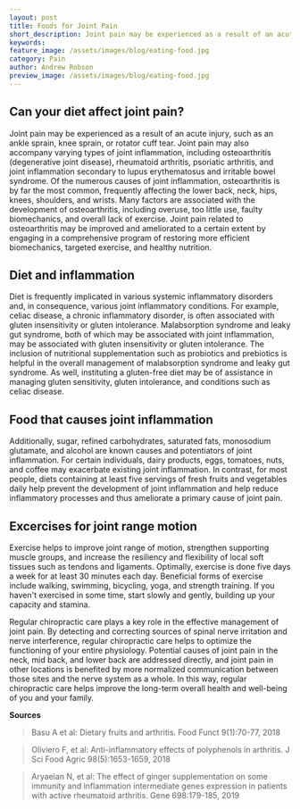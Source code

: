 ```yaml
---
layout: post
title: Foods for Joint Pain
short_description: Joint pain may be experienced as a result of an acute injury, such as an ankle sprain, knee sprain, or rotator cuff tear.
keywords: 
feature_image: /assets/images/blog/eating-food.jpg
category: Pain
author: Andrew Robson
preview_image: /assets/images/blog/eating-food.jpg
---
```


## **Can your diet affect joint pain?**

Joint pain may be experienced as a result of an acute injury, such as an ankle sprain, knee sprain, or rotator cuff tear. Joint pain may also accompany varying types of joint inflammation, including osteoarthritis (degenerative joint disease), rheumatoid arthritis, psoriatic arthritis, and joint inflammation secondary to lupus erythematosus and irritable bowel syndrome. Of the numerous causes of joint inflammation, osteoarthritis is by far the most common, frequently affecting the lower back, neck, hips, knees, shoulders, and wrists. Many factors are associated with the development of osteoarthritis, including overuse, too little use, faulty biomechanics, and overall lack of exercise. Joint pain related to osteoarthritis may be improved and ameliorated to a certain extent by engaging in a comprehensive program of restoring more efficient biomechanics, targeted exercise, and healthy nutrition.

## Diet and inflammation

Diet is frequently implicated in various systemic inflammatory disorders and, in consequence, various joint inflammatory conditions. For example, celiac disease, a chronic inflammatory disorder, is often associated with gluten insensitivity or gluten intolerance. Malabsorption syndrome and leaky gut syndrome, both of which may be associated with joint inflammation, may be associated with gluten insensitivity or gluten intolerance. The inclusion of nutritional supplementation such as probiotics and prebiotics is helpful in the overall management of malabsorption syndrome and leaky gut syndrome. As well, instituting a gluten-free diet may be of assistance in managing gluten sensitivity, gluten intolerance, and conditions such as celiac disease.

## Food that causes joint inflammation

Additionally, sugar, refined carbohydrates, saturated fats, monosodium glutamate, and alcohol are known causes and potentiators of joint inflammation. For certain individuals, dairy products, eggs, tomatoes, nuts, and coffee may exacerbate existing joint inflammation. In contrast, for most people, diets containing at least five servings of fresh fruits and vegetables daily help prevent the development of joint inflammation and help reduce inflammatory processes and thus ameliorate a primary cause of joint pain.

## Excercises for joint range motion

Exercise helps to improve joint range of motion, strengthen supporting muscle groups, and increase the resiliency and flexibility of local soft tissues such as tendons and ligaments. Optimally, exercise is done five days a week for at least 30 minutes each day. Beneficial forms of exercise include walking, swimming, bicycling, yoga, and strength training. If you haven't exercised in some time, start slowly and gently, building up your capacity and stamina.

Regular chiropractic care plays a key role in the effective management of joint pain. By detecting and correcting sources of spinal nerve irritation and nerve interference, regular chiropractic care helps to optimize the functioning of your entire physiology. Potential causes of joint pain in the neck, mid back, and lower back are addressed directly, and joint pain in other locations is benefited by more normalized communication between those sites and the nerve system as a whole. In this way, regular chiropractic care helps improve the long-term overall health and well-being of you and your family.

**Sources**

>Basu A et al: Dietary fruits and arthritis. Food Funct 9(1):70-77, 2018

>Oliviero F, et al: Anti-inflammatory effects of polyphenols in arthritis. J Sci Food Agric 98(5):1653-1659, 2018

>Aryaeian N, et al: The effect of ginger supplementation on some immunity and inflammation intermediate genes expression in patients with active rheumatoid arthritis. Gene 698:179-185, 2019